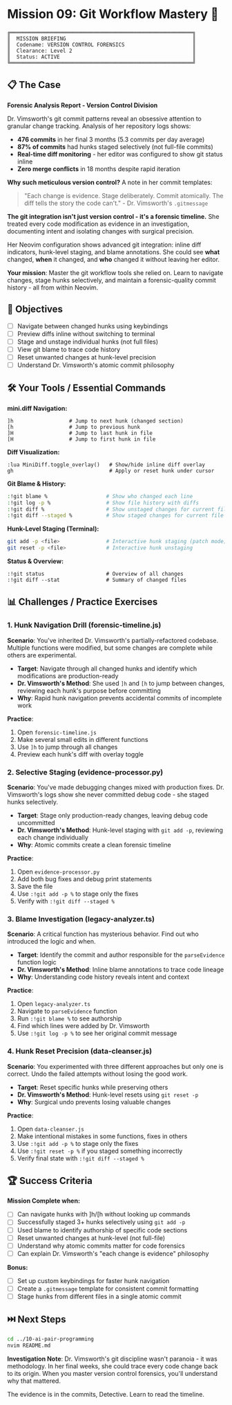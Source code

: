# Mission 09: Git Workflow Mastery 🔀

```
╔═══════════════════════════════════════════════════════════╗
║  MISSION BRIEFING                                         ║
║  Codename: VERSION CONTROL FORENSICS                      ║
║  Clearance: Level 2                                       ║
║  Status: ACTIVE                                           ║
╚═══════════════════════════════════════════════════════════╝
```

## 📋 The Case

**Forensic Analysis Report - Version Control Division**

Dr. Vimsworth's git commit patterns reveal an obsessive attention to granular change tracking. Analysis of her repository logs shows:
- **476 commits** in her final 3 months (5.3 commits per day average)
- **87% of commits** had hunks staged selectively (not full-file commits)
- **Real-time diff monitoring** - her editor was configured to show git status inline
- **Zero merge conflicts** in 18 months despite rapid iteration

**Why such meticulous version control?** A note in her commit templates:

> "Each change is evidence. Stage deliberately. Commit atomically. The diff tells the story the code can't." - Dr. Vimsworth's `.gitmessage`

**The git integration isn't just version control - it's a forensic timeline.** She treated every code modification as evidence in an investigation, documenting intent and isolating changes with surgical precision.

Her Neovim configuration shows advanced git integration: inline diff indicators, hunk-level staging, and blame annotations. She could see **what** changed, **when** it changed, and **who** changed it without leaving her editor.

**Your mission**: Master the git workflow tools she relied on. Learn to navigate changes, stage hunks selectively, and maintain a forensic-quality commit history - all from within Neovim.

## 🎯 Objectives

- [ ] Navigate between changed hunks using keybindings
- [ ] Preview diffs inline without switching to terminal
- [ ] Stage and unstage individual hunks (not full files)
- [ ] View git blame to trace code history
- [ ] Reset unwanted changes at hunk-level precision
- [ ] Understand Dr. Vimsworth's atomic commit philosophy

## 🛠️ Your Tools / Essential Commands

**mini.diff Navigation:**
```vim
]h                  # Jump to next hunk (changed section)
[h                  # Jump to previous hunk
]H                  # Jump to last hunk in file
[H                  # Jump to first hunk in file
```

**Diff Visualization:**
```vim
:lua MiniDiff.toggle_overlay()   # Show/hide inline diff overlay
gh                               # Apply or reset hunk under cursor
```

**Git Blame & History:**
```bash
:!git blame %                   # Show who changed each line
:!git log -p %                  # Show file history with diffs
:!git diff %                    # Show unstaged changes for current file
:!git diff --staged %           # Show staged changes for current file
```

**Hunk-Level Staging (Terminal):**
```bash
git add -p <file>               # Interactive hunk staging (patch mode)
git reset -p <file>             # Interactive hunk unstaging
```

**Status & Overview:**
```vim
:!git status                    # Overview of all changes
:!git diff --stat               # Summary of changed files
```

## 📊 Challenges / Practice Exercises

### 1. Hunk Navigation Drill (forensic-timeline.js)

**Scenario**: You've inherited Dr. Vimsworth's partially-refactored codebase. Multiple functions were modified, but some changes are complete while others are experimental.

- **Target**: Navigate through all changed hunks and identify which modifications are production-ready
- **Dr. Vimsworth's Method**: She used `]h` and `[h` to jump between changes, reviewing each hunk's purpose before committing
- **Why**: Rapid hunk navigation prevents accidental commits of incomplete work

**Practice**:
1. Open `forensic-timeline.js`
2. Make several small edits in different functions
3. Use `]h` to jump through all changes
4. Preview each hunk's diff with overlay toggle

### 2. Selective Staging (evidence-processor.py)

**Scenario**: You've made debugging changes mixed with production fixes. Dr. Vimsworth's logs show she never committed debug code - she staged hunks selectively.

- **Target**: Stage only production-ready changes, leaving debug code uncommitted
- **Dr. Vimsworth's Method**: Hunk-level staging with `git add -p`, reviewing each change individually
- **Why**: Atomic commits create a clean forensic timeline

**Practice**:
1. Open `evidence-processor.py`
2. Add both bug fixes and debug print statements
3. Save the file
4. Use `:!git add -p %` to stage only the fixes
5. Verify with `:!git diff --staged %`

### 3. Blame Investigation (legacy-analyzer.ts)

**Scenario**: A critical function has mysterious behavior. Find out who introduced the logic and when.

- **Target**: Identify the commit and author responsible for the `parseEvidence` function logic
- **Dr. Vimsworth's Method**: Inline blame annotations to trace code lineage
- **Why**: Understanding code history reveals intent and context

**Practice**:
1. Open `legacy-analyzer.ts`
2. Navigate to `parseEvidence` function
3. Run `:!git blame %` to see authorship
4. Find which lines were added by Dr. Vimsworth
5. Use `:!git log -p %` to see her original commit message

### 4. Hunk Reset Precision (data-cleanser.js)

**Scenario**: You experimented with three different approaches but only one is correct. Undo the failed attempts without losing the good work.

- **Target**: Reset specific hunks while preserving others
- **Dr. Vimsworth's Method**: Hunk-level resets using `git reset -p`
- **Why**: Surgical undo prevents losing valuable changes

**Practice**:
1. Open `data-cleanser.js`
2. Make intentional mistakes in some functions, fixes in others
3. Use `:!git add -p %` to stage only the fixes
4. Use `:!git reset -p %` if you staged something incorrectly
5. Verify final state with `:!git diff --staged %`

## 🏆 Success Criteria

**Mission Complete when:**
- [ ] Can navigate hunks with ]h/[h without looking up commands
- [ ] Successfully staged 3+ hunks selectively using `git add -p`
- [ ] Used blame to identify authorship of specific code sections
- [ ] Reset unwanted changes at hunk-level (not full-file)
- [ ] Understand why atomic commits matter for code forensics
- [ ] Can explain Dr. Vimsworth's "each change is evidence" philosophy

**Bonus:**
- [ ] Set up custom keybindings for faster hunk navigation
- [ ] Create a `.gitmessage` template for consistent commit formatting
- [ ] Stage hunks from different files in a single atomic commit

## ⏭️ Next Steps

```bash
cd ../10-ai-pair-programming
nvim README.md
```

**Investigation Note**: Dr. Vimsworth's git discipline wasn't paranoia - it was methodology. In her final weeks, she could trace every code change back to its origin. When you master version control forensics, you'll understand why that mattered.

The evidence is in the commits, Detective. Learn to read the timeline.
